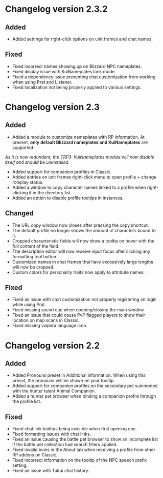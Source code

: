 # Changelog version 2.3.2

## Added

- Added settings for right-click options on unit frames and chat names.

## Fixed

- Fixed incorrect names showing up on Blizzard NPC nameplates.
- Fixed display issue with KuiNameplates tank mode.
- Fixed a dependency issue preventing chat customization from working when using Prat and Listener.
- Fixed localization not being properly applied to various settings.

# Changelog version 2.3

## Added

- Added a module to customize nameplates with RP information. At present, **only default Blizzard nameplates and KuiNameplates** are supported.

*As it is now redundant, the TRP3: KuiNameplates module will now disable itself and should be uninstalled.*

- Added support for companion profiles in Classic.
- Added entries on unit frames right-click menu to open profile + change roleplay status.
- Added a window to copy character names linked to a profile when right-clicking it in the directory list.
- Added an option to disable profile tooltips in instances.

## Changed

- The URL copy window now closes after pressing the copy shortcut.
- The default profile no longer shows the amount of characters bound to it.
- Cropped characteristic fields will now show a tooltip on hover with the full content of the field.
- The description editor will now receive input focus after clicking any formatting tool button.
- Customized names in chat frames that have excessively large lengths will now be cropped.
- Custom colors for personality traits now apply to attribute names.

## Fixed

- Fixed an issue with chat customization not properly registering on login while using Prat.
- Fixed missing sound cue when opening/closing the main window.
- Fixed an issue that could cause PvP flagged players to show their location on map scans in Classic.
- Fixed missing vulpera language icon.

# Changelog version 2.2

## Added

- Added Pronouns preset in Additional information. When using this preset, the pronouns will be shown on your tooltip.
- Added support for companion profiles on the secondary pet summoned with the hunter talent Animal Companion.
- Added a hunter pet browser when binding a companion profile through the profile list.

## Fixed

- Fixed chat link tooltips being invisible when first opening one.
- Fixed formatting issues with chat links.
- Fixed an issue causing the battle pet browser to show an incomplete list if the battle pet collection had search filters applied.
- Fixed invalid icons in the About tab when receiving a profile from other RP addons on Classic.
- Fixed incorrect information on the tooltip of the NPC speech prefix setting.
- Fixed an issue with Tukui chat history.
